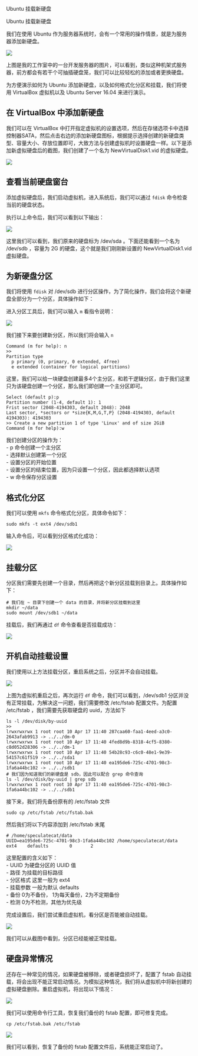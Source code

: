 Ubuntu 挂载新硬盘

Ubuntu 挂载新硬盘

我们在使用 Ubuntu 作为服务器系统时，会有一个常用的操作情景，就是为服务器添加新硬盘。  

![](../../_resources/49697bc4e52a4a139c96a1bc8f8ee254.jpg)

上图是我的工作室中的一台开发服务器的图片，可以看到，类似这种机架式服务器，前方都会有若干个可抽插硬盘笼，我们可以比较轻松的添加或者更换硬盘。

为方便演示如何为 Ubuntu 添加新硬盘，以及如何格式化分区和挂载，我们将使用 VirtualBox 虚拟机以及 Ubuntu Server 16.04 来进行演示。

## 在 VirtualBox 中添加新硬盘

我们可以在 VirtualBox 中打开指定虚拟机的设置选项，然后在存储选项卡中选择控制器SATA，然后点击右边的添加新硬盘图标，根据提示选择创建的新硬盘类型、容量大小、存放位置即可，大致方法与创建虚拟机时设置硬盘一样。以下是添加新虚拟硬盘后的截图，我们创建了一个名为 NewVirtualDisk1.vid 的虚拟硬盘。  

![](:/8d1cca3a71084a41a58a31c7a5d82e0e)

## 查看当前硬盘窗台

添加虚拟硬盘后，我们启动虚拟机，进入系统后，我们可以通过 `fdisk` 命令检查当前的硬盘状态。

执行以上命令后，我们可以看到以下输出：  

![](../../_resources/66a907292c7b4fc8b7e7939898c63706.jpg)

这里我们可以看到，我们原来的硬盘标为 /dev/sda 。下面还能看到一个名为 /dev/sdb ，容量为 2G 的硬盘，这个就是我们刚刚新设置的 NewVirtualDisk1.vid 虚拟硬盘。

## 为新硬盘分区

我们将使用 `fdisk` 对 /dev/sdb 进行分区操作，为了简化操作，我们会将这个新硬盘全部分为一个分区，具体操作如下：

进入分区工具后，我们可以输入 `m` 看指令说明：  

![](../../_resources/dee29b1070044383b7578cb5f01d7b88.jpg)

我们接下来要创建新分区，所以我们将会输入 `n`

```
Command (m for help): n
>> 
Partition type
  p primary (0, primary, 0 extended, 4free)
  e extended (container for logical partitions)
```

这里，我们可以给一块硬盘创建最多4个主分区，和若干逻辑分区，由于我们这里只为该硬盘创建一个分区，那么我们即创建一个主分区即可。

```
Select (default p):p
Partition number (1-4, default 1): 1
Frist sector (2048-4194303, default 2048): 2048
Last sector, *sectors or *size{K,M,G,T,P} (2048-4194303, default 4194303): 4194303
>> Create a new partition 1 of type 'Linux' and of size 2GiB
Command (m for help):w
```

我们创建分区的操作为：  
\- p 命令创建一个主分区  
\- 选择默认创建第一个分区  
\- 设置分区的开始位置  
\- 设置分区的结束位置，因为只设置一个分区，因此都选择默认选项  
\- w 命令保存分区设置

## 格式化分区

我们可以使用 `mkfs` 命令格式化分区，具体命令如下：

```
sudo mkfs -t ext4 /dev/sdb1
```

输入命令后，可以看到分区格式化成功：  

![](../../_resources/b3b54d3283e84cc5aaf8aee4fb58fa9d.jpg)

## 挂载分区

分区我们需要先创建一个目录，然后再把这个新分区挂载到目录上。具体操作如下：

```
# 我们在 ~ 目录下创建一个 data 的目录，并将新分区挂载到这里
mkdir ~/data
sudo mount /dev/sdb1 ~/data
```

挂载后，我们再通过 `df` 命令查看是否挂载成功：  

![](../../_resources/795aea014fee4960901f050304cc9c9b.jpg)

## 开机自动挂载设置

我们使用以上方法挂载分区，重启系统之后，分区并不会自动挂载。  

![](../../_resources/8e91edfce7eb42dc90b0357ce08d0208.jpg)

上图为虚拟机重启之后，再次运行 `df` 命令，我们可以看到，/dev/sdb1 分区并没有正常挂载，为解决这一问题，我们需要修改 /etc/fstab 配置文件。为配置 /etc/fstab ，我们需要先获取硬盘的 uuid，方法如下

```
ls -l /dev/disk/by-uuid
>> 
lrwxrwxrwx 1 root root 10 Apr 17 11:40 287caa60-faa1-4eed-a3c0-2643afab9913 -> ../../dm-0
lrwxrwxrwx 1 root root 10 Apr 17 11:40 4fed8d9b-8318-4cf5-8380-c8d052d28306 -> ../../dm-1
lrwxrwxrwx 1 root root 10 Apr 17 11:40 54b28c93-c6c0-48e1-9e39-54157c61f519 -> ../../sda1
lrwxrwxrwx 1 root root 10 Apr 17 11:40 ea195de6-725c-4701-98c3-1fa6a44bc102 -> ../../sdb1
# 我们因为知道我们的新硬盘是 sdb，因此可以配合 grep 命令查询
ls -l /dev/disk/by-uuid | grep sdb
lrwxrwxrwx 1 root root 10 Apr 17 11:40 ea195de6-725c-4701-98c3-1fa6a44bc102 -> ../../sdb1
```

接下来，我们将先备份原有的 /etc/fstab 文件

```
sudo cp /etc/fstab /etc/fstab.bak
```

然后我们将以下内容添加到 /etc/fstab 末尾

```
# /home/speculatecat/data
UUID=ea195de6-725c-4701-98c3-1fa6a44bc102 /home/speculatecat/data       ext4    defaults        0       2
```

这里配置的含义如下：  
\- UUID 为硬盘分区的 UUID 值  
\- 路径 为挂载的目标路径  
\- 分区格式 这里一般为 ext4  
\- 挂载参数 一般为默认 defaults  
\- 备份 0为不备份， 1为每天备份，2为不定期备份  
\- 检测 0为不检测，其他为优先级

完成设置后，我们尝试重启虚拟机，看分区是否能被自动挂载。  

![](:/365d4df034fe43b88edc1838574f65f7)

我们可以从截图中看到，分区已经能被正常挂载。

## 硬盘异常情况

还存在一种常见的情况，如果硬盘被移除，或者硬盘损坏了，配置了 fstab 自动挂载，将会出现不能正常启动情况。为模拟这种情况，我们将从虚拟机中将新创建的虚拟硬盘删除。重启虚拟机，将出现以下情况：  

![](../../_resources/2037ba5bfd02482994b4a9d8abc8e1a2.jpg)

我们可以使用命令行工具，恢复我们备份的 fstab 配置，即可修复完成。

```
cp /etc/fstab.bak /etc/fstab
```

![](../../_resources/0079e94f8e41421eb23394a0b5fab559.jpg)

我们可以看到，恢复了备份的 fstab 配置文件后，系统能正常启动了。